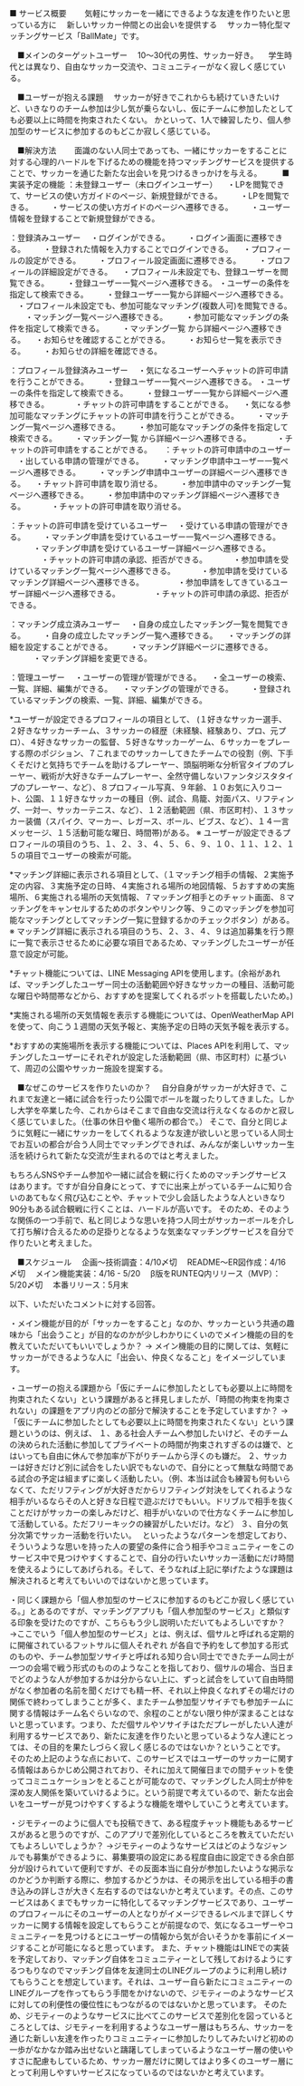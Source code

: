 ■ サービス概要　
　気軽にサッカーを一緒にできるような友達を作りたいと思っている方に
　新しいサッカー仲間との出会いを提供する
　サッカー特化型マッチングサービス「BallMate」です。

　■メインのターゲットユーザー
　10〜30代の男性、サッカー好き。
　学生時代とは異なり、自由なサッカー交流や、コミュニティーがなく寂しく感じている。

　■ユーザーが抱える課題
　サッカーが好きでこれからも続けていきたいけど、いきなりのチーム参加は少し気が乗らないし、仮にチームに参加したとしても必要以上に時間を拘束されたくない。
かといって、1人で練習したり、個人参加型のサービスに参加するのもどこか寂しく感じている。

　■解決方法　
　面識のない人同士であっても、一緒にサッカーをすることに対する心理的ハードルを下げるための機能を持つマッチングサービスを提供することで、サッカーを通じた新たな出会いを見つけるきっかけを与える。
　
　■実装予定の機能
：未登録ユーザー（未ログインユーザー）
　・LPを閲覧できて、サービスの使い方ガイドのページ、新規登録ができる。
　　・LPを閲覧できる。
　　・サービスの使い方ガイドのページへ遷移できる。
　　・ユーザー情報を登録することで新規登録ができる。

：登録済みユーザー
　・ログインができる。
　　・ログイン画面に遷移できる。
　　・登録された情報を入力することでログインできる。
　・プロフィールの設定ができる。
　　・プロフィール設定画面に遷移できる。
　　・プロフィールの詳細設定ができる。
　・プロフィール未設定でも、登録ユーザーを閲覧できる。
　　・登録ユーザー一覧ページへ遷移できる。
	・ユーザーの条件を指定して検索できる。
　　・登録ユーザー一覧から詳細ページへ遷移できる。
　・プロフィール未設定でも、参加可能なマッチング(複数人可)を閲覧できる。
　　・マッチング一覧ページへ遷移できる。
　　・参加可能なマッチングの条件を指定して検索できる。
　　・マッチング一覧 から詳細ページへ遷移できる。
　・お知らせを確認することができる。
　　・お知らせ一覧を表示できる。
　　・お知らせの詳細を確認できる。

：プロフィール登録済みユーザー
　・気になるユーザーへチャットの許可申請を行うことができる。
　　・登録ユーザー一覧ページへ遷移できる。
	・ユーザーの条件を指定して検索できる。
　　・登録ユーザー一覧から詳細ページへ遷移できる。
　　　・チャットの許可申請をすることができる。
　・気になる参加可能なマッチングにチャットの許可申請を行うことができる。
　　・マッチング一覧ページへ遷移できる。
　　・参加可能なマッチングの条件を指定して検索できる。
　　・マッチング一覧 から詳細ページへ遷移できる。
　　　・チャットの許可申請をすることができる。
　
：チャットの許可申請中のユーザー
　・出している申請の管理ができる。
　　・マッチング申請中ユーザー一覧ページへ遷移できる。
　　・マッチング申請中ユーザーの詳細ページへ遷移できる。
	　・チャット許可申請を取り消せる。
　　・参加申請中のマッチング一覧ページへ遷移できる。
　　・参加申請中のマッチング詳細ページへ遷移できる。
　　　・チャットの許可申請を取り消せる。

：チャットの許可申請を受けているユーザー
　・受けている申請の管理ができる。
　　・マッチング申請を受けているユーザー一覧ページへ遷移できる。
　　　・マッチング申請を受けているユーザー詳細ページへ遷移できる。
　　　　・チャットの許可申請の承認、拒否ができる。
　　　・参加申請を受けているマッチング一覧ページへ遷移できる。
　　　・参加申請を受けているマッチング詳細ページへ遷移できる。
　　　　・参加申請をしてきているユーザー詳細ページへ遷移できる。
　　　　・チャットの許可申請の承認、拒否ができる。

：マッチング成立済みユーザー
　・自身の成立したマッチング一覧を閲覧できる。
　　・自身の成立したマッチング一覧へ遷移できる。
　・マッチングの詳細を設定することができる。
　　・マッチング詳細ページに遷移できる。
　　　・マッチング詳細を変更できる。

：管理ユーザー
　・ユーザーの管理が管理ができる。
    　・全ユーザーの検索、一覧、詳細、編集ができる。
　・マッチングの管理ができる。
　　・登録されているマッチングの検索、一覧、詳細、編集ができる。

*ユーザーが設定できるプロフィールの項目として、 (１好きなサッカー選手、２好きなサッカーチーム、３サッカーの経歴（未経験、経験あり、プロ、元プロ）、４好きなサッカーの監督、５好きなサッカーゲーム、６サッカーをプレーする際のポジション、７これまでのサッカーしてきたチームでの役割（例、下手くそだけと気持ちでチームを助けるプレーヤー、頭脳明晰な分析官タイプのプレーヤー、戦術が大好きなチームプレーヤー、全然守備しないファンタジスタタイプのプレーヤー、など）、８プロフィール写真、９年齢、１０お気に入りコート、公園、１１好きなサッカーの種目（例、試合、鳥籠、対面パス、リフティング、一対一、サッカーテニス、など）、１２活動範囲（県、市区町村）、１３サッカー装備（スパイク、マーカー、レガース、ボール、ビブス、など）、１４一言メッセージ、１５活動可能な曜日、時間帯)がある。
※ ユーザーが設定できるプロフィールの項目のうち、１、２、３、４、５、６、９、１０、１１、１２、１５の項目でユーザーの検索が可能。

*マッチング詳細に表示される項目として、（１マッチング相手の情報、２実施予定の内容、３実施予定の日時、４実施される場所の地図情報、５おすすめの実施場所、６実施される場所の天気情報、７マッチング相手とのチャット画面、８マッチングをキャンセルするためのボタンやリンク等、９このマッチングを参加可能なマッチングとしてマッチング一覧に登録するかのチェックボタン）がある。
※ マッチング詳細に表示される項目のうち、２、３、４、９は追加募集を行う際に一覧で表示させるために必要な項目であるため、マッチングしたユーザーが任意で設定が可能。


*チャット機能については、LINE Messaging APIを使用します。(余裕があれば、マッチングしたユーザー同士の活動範囲や好きなサッカーの種目、活動可能な曜日や時間帯などから、おすすめを提案してくれるボットを搭載したいため。)

*実施される場所の天気情報を表示する機能については、OpenWeatherMap APIを使って、向こう１週間の天気予報と、実施予定の日時の天気予報を表示する。

*おすすめの実施場所を表示する機能については、Places APIを利用して、マッチングしたユーザーにそれぞれが設定した活動範囲（県、市区町村）に基づいて、周辺の公園やサッカー施設を提案する。


　■なぜこのサービスを作りたいのか？
　自分自身がサッカーが大好きで、これまで友達と一緒に試合を行ったり公園でボールを蹴ったりしてきました。しかし大学を卒業した今、これからはそこまで自由な交流は行えなくなるのかと寂しく感じていました。（仕事の休日や働く場所の都合で。）
そこで、自分と同じように気軽に一緒にサッカーをしてくれるような友達が欲しいと思っている人同士でお互いの都合が合う人同士でマッチングできれば、みんなが楽しいサッカー生活を続けられて新たな交流が生まれるのではと考えました。

もちろんSNSやチーム参加や一緒に試合を観に行くためのマッチングサービスはあります。ですが自分自身にとって、すでに出来上がっているチームに知り合いのあてもなく飛び込むことや、チャットで少し会話したような人といきなり90分もある試合観戦に行くことは、ハードルが高いです。
そのため、そのような関係の一つ手前で、私と同じような思いを持つ人同士がサッカーボールを介して打ち解け合えるための足掛りとなるような気楽なマッチングサービスを自分で作りたいと考えました。

　■スケジュール
　企画〜技術調査：4/10〆切
　README〜ER図作成：4/16 〆切
　メイン機能実装：4/16 - 5/20
　β版をRUNTEQ内リリース（MVP）：5/20〆切
　本番リリース：5月末







以下、いただいたコメントに対する回答。

・メイン機能が目的が「サッカーをすること」なのか、サッカーという共通の趣味から「出会うこと」が目的なのかが少しわかりにくいのでメイン機能の目的を教えていただいてもいいでしょうか？
→ メイン機能の目的に関しては、気軽にサッカーができるような人に「出会い、仲良くなること」をイメージしています。

・ユーザーの抱える課題から「仮にチームに参加したとしても必要以上に時間を拘束されたくない」という課題があると拝見しましたが、「時間の拘束を拘束されない」の課題をアプリ内のどの部分で解決することを予定していますか？
→ 「仮にチームに参加したとしても必要以上に時間を拘束されたくない」という課題というのは、例えば、
１、ある社会人チームへ参加したいけど、そのチームの決められた活動に参加してプライベートの時間が拘束されすぎるのは嫌で、とはいっても自由に休んで参加率が下がりチームから浮くのも嫌だ。
２、サッカーは好きだけど別に試合をしたい訳でもないので、自分にとって無駄な時間である試合の予定は組まずに楽しく活動したい。（例、本当は試合も練習も何もいらなくて、ただリフティングが大好きだからリフティング対決をしてくれるような相手がいるならその人と好きな日程で遊ぶだけでもいい。ドリブルで相手を抜くことだけがサッカーの楽しみだけど、相手がいないので仕方なくチームに参加して活動している。ただフリーキックの練習がしたいだけ。など）
３、自分の気分次第でサッカー活動を行いたい。　
といったようなパターンを想定しており、
そういうような思いを持った人の要望の条件に合う相手やコミュニティーをこのサービス中で見つけやすくすることで、自分の行いたいサッカー活動にだけ時間を使えるようにしてあげられる。そして、そうなれば上記に挙げたような課題は解決されると考えてもいいのではないかと思っています。

・同じく課題から「個人参加型のサービスに参加するのもどこか寂しく感じている。」とあるのですが、マッチングアプリも「個人参加型のサービス」と類似する印象を受けたのですが、こちらもう少し説明いただいてもよろしいですか？
→ここでいう「個人参加型のサービス」とは、例えば、個サルと呼ばれる定期的に開催されているフットサルに個人それぞれ
が各自で予約をして参加する形式のものや、チーム参加型ソサイチと呼ばれる知り合い同士でできたチーム同士が一つの会場で戦う形式のもののようなことを指しており、個サルの場合、当日までどのような人が参加するかは分からない上に、ずっと試合をしていて自由時間がなく参加者の名前を聞くだけでも精一杯、それ以上仲良くなれずその場だけの関係で終わってしまうことが多く、またチーム参加型ソサイチでも参加チームに関する情報はチーム名ぐらいなので、余程のことがない限り仲が深まることはないと思っています。つまり、ただ個サルやソサイチはただプレーがしたい人達が利用するサービスであり、新たに友達を作りたいと思っているような人達にとっては、その目的を果たしづらく寂しく感じるのではないか？ということです。
そのため上記のような点において、このサービスではユーザーのサッカーに関する情報はあらかじめ公開されており、それに加えて開催日までの間チャットを使ってコミニュケーションをとることが可能なので、マッチングした人同士が仲を深め友人関係を築いていけるように。という前提で考えているので、新たな出会いをユーザーが見つけやすくするような機能を増やしていこうと考えています。

・ジモティーのように個人でも投稿できて、ある程度チャット機能もあるサービスがあると思うのですが、このアプリで差別化しているところを教えていただいてもよろしいでしょうか？
→ジモティーのようなサービスはどのようなジャンルでも募集ができるように、募集要項の設定にある程度自由に設定できる余白部分が設けられていて便利ですが、その反面本当に自分が参加したいような掲示なのかどうか判断する際に、参加するかどうかは、その掲示を出している相手の書き込みの詳しさが大きく左右するのではないかと考えています。その点、このサービスはあくまでもサッカーに特化してるマッチングサービスであり、ユーザーのプロフィールにそのユーザーの人となりがイメージできるレベルまで詳しくサッカーに関する情報を設定してもらうことが前提なので、気になるユーザーやコミュニティーを見つけるとにユーザーの情報から気が合いそうかを事前にイメージすることが可能になると思っています。
また、チャット機能はLINEでの実装を予定しており、マッチング自体をコミュニティーとして残しておけるようにするつもりなのでマッチング自体を友達同士のLINEグループのように利用し続けてもらうことを想定しています。それは、ユーザー自ら新たにコミュニティーのLINEグループを作ってもらう手間をかけないので、ジモティーのようなサービスに対しての利便性の優位性にもつながるのではないかと思っています。
そのため、ジモティーのようなサービスに比べてこのサービスで差別化を図っているところとしては、ジモティーを利用するようなユーザー層はもちろん、サッカーを通じた新しい友達を作ったりコミュニティーに参加したりしてみたいけど初めの一歩がなかなか踏み出せないと躊躇してしまっているようなユーザー層の使いやすさに配慮もしているため、サッカー層だけに関してはより多くのユーザー層にとって利用しやすいサービスになっているのではないかと考えています。